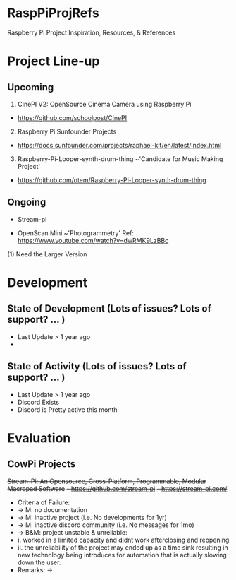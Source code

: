 # RaspPiProjRefs 
Raspberry Pi Project Inspiration, Resources, &amp; References 
 
# Project Line-up 
 
## Upcoming 

1. CinePI V2: OpenSource Cinema Camera using Raspberry Pi 
- https://github.com/schoolpost/CinePI 
 
2. Raspberry Pi Sunfounder Projects 
- https://docs.sunfounder.com/projects/raphael-kit/en/latest/index.html 
 
3. Raspberry-Pi-Looper-synth-drum-thing ~'Candidate for Music Making Project' 
- https://github.com/otem/Raspberry-Pi-Looper-synth-drum-thing 


## Ongoing 
- Stream-pi 
 
- OpenScan Mini ~'Photogrammetry' 
Ref: https://www.youtube.com/watch?v=dwRMK9LzBBc 

(1) Need the Larger Version 

# Development 
## State of Development (Lots of issues? Lots of support? ... ) 
- Last Update > 1 year ago 
- 
## State of Activity (Lots of issues? Lots of support? ... )  
- Last Update > 1 year ago
- Discord Exists
- Discord is Pretty active this month  
# Evaluation

## CowPi Projects
~~Stream-Pi: An Opensource, Cross-Platform, Programmable, Modular Macropad Software~~
~~- https://github.com/stream-pi~~
~~- https://stream-pi.com/~~
- Criteria of Failure: 
- -> M: no documentation
- -> M: inactive project (i.e. No developments for 1yr)
- -> M: inactive discord community (i.e. No messages for 1mo)
- -> B&M: project unstable & unreliable:
- i. worked in a limited capacity and didnt work afterclosing and reopening
- ii. the unreliability of the project may ended up as a time sink resulting in new technology being introduces for automation that is actually slowing down the user.
- Remarks:
 ->   
